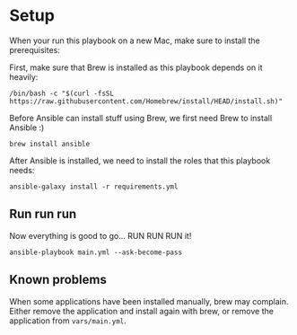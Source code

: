 # Setup
When your run this playbook on a new Mac, make sure to install the prerequisites:

First, make sure that Brew is installed as this playbook depends on it heavily:
```
/bin/bash -c "$(curl -fsSL https://raw.githubusercontent.com/Homebrew/install/HEAD/install.sh)"
```

Before Ansible can install stuff using Brew, we first need Brew to install Ansible :)
```
brew install ansible
```

After Ansible is installed, we need to install the roles that this playbook needs:
```
ansible-galaxy install -r requirements.yml
```

## Run run run
Now everything is good to go... RUN RUN RUN it!
```
ansible-playbook main.yml --ask-become-pass
```

## Known problems
When some applications have been installed manually, brew may complain. Either remove the application and install again with brew, or remove the application from `vars/main.yml`.

